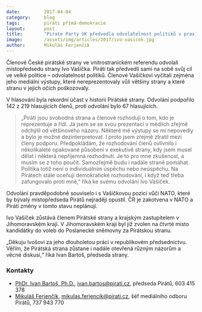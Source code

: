 ```yaml
---
date:         2017-04-04
category:     blog
tags:         piráti přímá-demokracie
layout:       post
title:        "Pirate Party UK předvedla odvolatelnost politiků v praxi, Piráti odvolali místopředsedu Ivo Vašíčka"
image:        /assets/img/articles/2017/ivo-vasicek.jpg
author:       Mikuláš Ferjenčík
---
```


Členové České pirátské strany ve vnitrostranickém referendu odvolali místopředsedu strany Ivo Vašíčka. Piráti tak předvedli sami na sobě svůj cíl ve velké politice – odvolatelnost politiků. Členové Vašíčkovi vyčítali zejména jeho mediální výstupy, které nereprezentovaly vůli většiny strany a které stranu v jejich očích poškozovaly.

V hlasování byla rekordní účast v historii Pirátské strany. Odvolání podpořilo 142 z 219 hlasujících členů, proti odvolání bylo 67 hlasujících.

> „Piráti jsou svobodná strana a členové rozhodují o tom, kdo je reprezentuje a řídí. Já jsem se se svou prezentací v médiích zřejmě odchýlil od většinového názoru. Některé mé výstupy se mi nepovedly a bylo je možné dezinterpretovat. I proto jsem zřejmě ztratil mezi členy podporu.  Předpokládám, že rozhodování členů ovlivnilo i několikaleté opakované působení v exekutivě strany, kdy jsem musel dělat i některá nepříjemná rozhodnutí. Je to pro mne zkušenost, a musím se z toho poučit. Samozřejmě budu i nadále straně pomáhat. Politika totiž není o individuálním úspěchu nebo neúspěchu. Na Pirátech stále oceňuji demokratické rozhodování, i když teď třeba zafungovalo proti mně," říká ke svému odvolání Ivo Vašíček.

Odvolání pravděpodobně souviselo i s Vašíčkovou pozicí vůči NATO, které by bývalý místopředseda Pirátů nejraději opustil. ČR je zakotvena v NATO a Piráti změny v tomto stavu neplánují.

Ivo Vašíček zůstává členem Pirátské strany a krajským zastupitelem v Jihomoravském kraji. V Jihomoravském kraji byl již zvolen na čtvrté místo kandidátky do voleb do Poslanecké sněmovny za Pirátskou stranu.

„Děkuju Ivošovi za jeho dlouholetou práci v republikovém předsednictvu. Věřím, že Pirátská strana zůstane i nadále otevřená různým názorům a věcné diskusi,“ říká Ivan Bartoš, předseda strany.


### Kontakty

* [PhDr. Ivan Bartoš, Ph.D.](https://www.pirati.cz/lide/ivan_bartos), [ivan.bartos@pirati.cz](mailto:ivan.bartos@pirati.cz), předseda Pirátů, 603 415 378
* [Mikuláš Ferjenčík](https://www.pirati.cz/lide/mikulas_ferjencik), [mikulas.ferjencik@pirati.cz](mailto:mikulas.ferjencik@pirati.cz), šéf mediálního odboru Pirátů, 737 943 770
